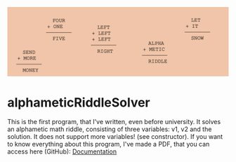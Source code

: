 ![Sample_Image](images/alphametic_logo.png)

# alphameticRiddleSolver
This is the first program, that I've written, even before university. It solves an alphametic math riddle, consisting of three variables: v1, v2 and the solution. It does not support more variables! (see constructor).  If you want to know everything about this program, I've made a PDF, that you can access here (GitHub): [Documentation](documents/AlphameticRiddleSolverInformation.pdf)
